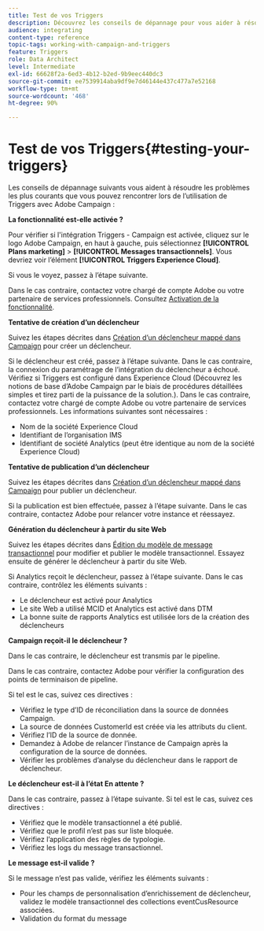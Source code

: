 ```yaml
---
title: Test de vos Triggers
description: Découvrez les conseils de dépannage pour vous aider à résoudre les problèmes les plus courants que vous pouvez rencontrer lors de l'utilisation de Triggers avec Adobe Campaign.
audience: integrating
content-type: reference
topic-tags: working-with-campaign-and-triggers
feature: Triggers
role: Data Architect
level: Intermediate
exl-id: 66628f2a-6ed3-4b12-b2ed-9b9eec440dc3
source-git-commit: ee7539914aba9df9e7d46144e437c477a7e52168
workflow-type: tm+mt
source-wordcount: '468'
ht-degree: 90%

---
```


# Test de vos Triggers{#testing-your-triggers}

Les conseils de dépannage suivants vous aident à résoudre les problèmes les plus courants que vous pouvez rencontrer lors de l’utilisation de Triggers avec Adobe Campaign :

**La fonctionnalité est-elle activée ?**

Pour vérifier si l&#39;intégration Triggers - Campaign est activée, cliquez sur le logo Adobe Campaign, en haut à gauche, puis sélectionnez **[!UICONTROL Plans marketing]** > **[!UICONTROL Messages transactionnels]**. Vous devriez voir l’élément **[!UICONTROL Triggers Experience Cloud]**.

Si vous le voyez, passez à l’étape suivante.

Dans le cas contraire, contactez votre chargé de compte Adobe ou votre partenaire de services professionnels. Consultez [Activation de la fonctionnalité](../../integrating/using/configuring-triggers-in-experience-cloud.md#activating-the-functionality).

**Tentative de création d’un déclencheur**

Suivez les étapes décrites dans [Création d’un déclencheur mappé dans Campaign](../../integrating/using/using-triggers-in-campaign.md#creating-a-mapped-trigger-in-campaign) pour créer un déclencheur.

Si le déclencheur est créé, passez à l’étape suivante. Dans le cas contraire, la connexion du paramétrage de l’intégration du déclencheur a échoué. Vérifiez si Triggers est configuré dans Experience Cloud (Découvrez les notions de base d’Adobe Campaign par le biais de procédures détaillées simples et tirez parti de la puissance de la solution.). Dans le cas contraire, contactez votre chargé de compte Adobe ou votre partenaire de services professionnels. Les informations suivantes sont nécessaires :

* Nom de la société Experience Cloud
* Identifiant de l’organisation IMS
* Identifiant de société Analytics (peut être identique au nom de la société Experience Cloud)

**Tentative de publication d’un déclencheur**

Suivez les étapes décrites dans [Création d’un déclencheur mappé dans Campaign](../../integrating/using/using-triggers-in-campaign.md#creating-a-mapped-trigger-in-campaign) pour publier un déclencheur.

Si la publication est bien effectuée, passez à l’étape suivante. Dans le cas contraire, contactez Adobe pour relancer votre instance et réessayez.

**Génération du déclencheur à partir du site Web**

Suivez les étapes décrites dans [Édition du modèle de message transactionnel](../../integrating/using/using-triggers-in-campaign.md#editing-the-transactional-message-template) pour modifier et publier le modèle transactionnel. Essayez ensuite de générer le déclencheur à partir du site Web.

Si Analytics reçoit le déclencheur, passez à l’étape suivante. Dans le cas contraire, contrôlez les éléments suivants :

* Le déclencheur est activé pour Analytics
* Le site Web a utilisé MCID et Analytics est activé dans DTM
* La bonne suite de rapports Analytics est utilisée lors de la création des déclencheurs

**Campaign reçoit-il le déclencheur ?**

Dans le cas contraire, le déclencheur est transmis par le pipeline.

Dans le cas contraire, contactez Adobe pour vérifier la configuration des points de terminaison de pipeline.

Si tel est le cas, suivez ces directives :

* Vérifiez le type d’ID de réconciliation dans la source de données Campaign.
* La source de données CustomerId est créée via les attributs du client.
* Vérifiez l’ID de la source de donnée.
* Demandez à Adobe de relancer l’instance de Campaign après la configuration de la source de données.
* Vérifier les problèmes d’analyse du déclencheur dans le rapport de déclencheur.

**Le déclencheur est-il à l’état En attente ?**

Dans le cas contraire, passez à l’étape suivante. Si tel est le cas, suivez ces directives :

* Vérifiez que le modèle transactionnel a été publié.
* Vérifiez que le profil n’est pas sur liste bloquée.
* Vérifiez l’application des règles de typologie.
* Vérifiez les logs du message transactionnel.

**Le message est-il valide ?**

Si le message n’est pas valide, vérifiez les éléments suivants :

* Pour les champs de personnalisation d’enrichissement de déclencheur, validez le modèle transactionnel des collections eventCusResource associées.
* Validation du format du message
